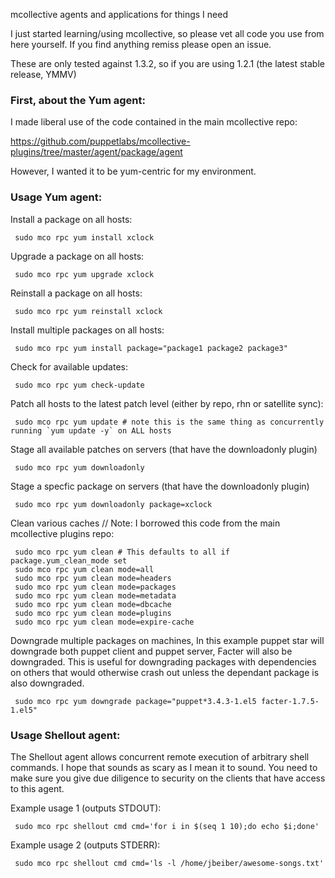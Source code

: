 mcollective agents and applications for things I need

I just started learning/using mcollective, so please vet all code you use from here yourself.  If you find anything remiss please open an issue.

These are only tested against 1.3.2, so if you are using 1.2.1 (the latest stable release, YMMV)

### First, about the Yum agent:
I made liberal use of the code contained in the main mcollective repo:

  https://github.com/puppetlabs/mcollective-plugins/tree/master/agent/package/agent

However, I wanted it to be yum-centric for my environment.

### Usage Yum agent:

Install a package on all hosts:

     sudo mco rpc yum install xclock

Upgrade a package on all hosts:

     sudo mco rpc yum upgrade xclock

Reinstall a package on all hosts:

     sudo mco rpc yum reinstall xclock

Install multiple packages on all hosts:

     sudo mco rpc yum install package="package1 package2 package3"

Check for available updates:

     sudo mco rpc yum check-update

Patch all hosts to the latest patch level (either by repo, rhn or satellite sync):

     sudo mco rpc yum update # note this is the same thing as concurrently running `yum update -y` on ALL hosts 

Stage all available patches on servers (that have the downloadonly plugin)
  
     sudo mco rpc yum downloadonly

Stage a specfic package on servers (that have the downloadonly plugin)
  
     sudo mco rpc yum downloadonly package=xclock

Clean various caches // Note: I borrowed this code from the main mcollective plugins repo:

     sudo mco rpc yum clean # This defaults to all if package.yum_clean_mode set
     sudo mco rpc yum clean mode=all
     sudo mco rpc yum clean mode=headers
     sudo mco rpc yum clean mode=packages
     sudo mco rpc yum clean mode=metadata
     sudo mco rpc yum clean mode=dbcache
     sudo mco rpc yum clean mode=plugins
     sudo mco rpc yum clean mode=expire-cache

Downgrade multiple packages on machines, In this example puppet star will downgrade both puppet client and puppet server, Facter will also be downgraded. This is useful for downgrading packages with dependencies on others that would otherwise crash out unless the dependant package is also downgraded. 

     sudo mco rpc yum downgrade package="puppet*3.4.3-1.el5 facter-1.7.5-1.el5"
  

### Usage Shellout agent:

The Shellout agent allows concurrent remote execution of arbitrary shell
commands.  I hope that sounds as scary as I mean it to sound.  You need to make
sure you give due diligence to security on the clients that have access to this
agent.

Example usage 1 (outputs STDOUT):

     sudo mco rpc shellout cmd cmd='for i in $(seq 1 10);do echo $i;done'

Example usage 2 (outputs STDERR):

     sudo mco rpc shellout cmd cmd='ls -l /home/jbeiber/awesome-songs.txt'
